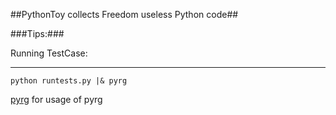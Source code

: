 ##PythonToy collects Freedom useless Python code##

###Tips:###

Running TestCase:
_________________

```shell
python runtests.py |& pyrg
```
[pyrg](https://pypi.python.org/pypi/pyrg) for usage of pyrg
